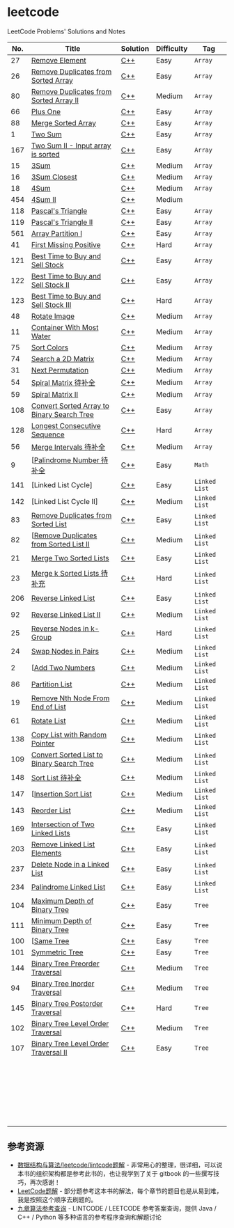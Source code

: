 # leetcode

LeetCode Problems' Solutions and Notes

|No.|Title|Solution|Difficulty|Tag|
|---|-----|--------|----------|---|
|27|[Remove Element](https://leetcode.com/problems/remove-element)|[C++](Array/Remove_Element.md)|Easy|`Array`|
|26|[Remove Duplicates from Sorted Array](https://leetcode.com/problems/remove-duplicates-from-sorted-array/)|[C++](Array/Remove_Duplicates_from_Sorted_Array.md)|Easy|`Array`|
|80|[Remove Duplicates from Sorted Array II](https://leetcode.com/problems/remove-duplicates-from-sorted-array-ii/description/)|[C++](Array/Remove_Duplicates_from_Sorted_Array_II.md)|Medium|`Array`|
|66|[Plus One](https://leetcode.com/problems/plus-one/description/)|[C++](Array/Plus_One.md)|Easy|`Array`|
|88|[Merge Sorted Array](https://leetcode.com/problems/merge-sorted-array/description/)|[C++](Array/Merge_Sorted_Array.md)|Easy|`Array`|
|1|[Two Sum](https://leetcode.com/problems/two-sum/)|[C++](Array/Two_Sum.md)|Easy|`Array`|
|167|[Two Sum II - Input array is sorted](https://leetcode.com/problems/two-sum-ii-input-array-is-sorted/description/)|[C++](Array/Two_Sum_II_-_Input_array_is_sorted)|Easy|`Array`|
|15|[3Sum](https://leetcode.com/problems/3sum/)|[C++](Array/3Sum.md)|Medium|`Array`|
|16|[3Sum Closest](https://leetcode.com/problems/3sum-closest/)|[C++](Array/3Sum_Closest.md)|Medium|`Array`|
|18|[4Sum](https://leetcode.com/problems/4sum/)|[C++](Array/4Sum.md)|Medium|`Array`|
|454|[4Sum II](https://leetcode.com/problems/4sum-ii/description/)|[C++](Array/4Sum_II.md)|Medium|` `|
|118|[Pascal's Triangle](https://leetcode.com/problems/pascals-triangle)|[C++](Array/Pascal's_Triangle.md)|Easy|`Array`|
|119|[Pascal's Triangle II](https://leetcode.com/problems/pascals-triangle-ii)|[C++](Array/Pascal's_Triangle_II.md)|Easy|`Array`|
|561|[Array Partition I](https://leetcode.com/problems/array-partition-i)|[C++](Array/Array_Partition_I.md)|Easy|`Array`|
|41|[First Missing Positive](https://leetcode.com/problems/first-missing-positive)|[C++](Array/First_Missing_Positive.md)|Hard|`Array`|
|121|[Best Time to Buy and Sell Stock](https://leetcode.com/problems/best-time-to-buy-and-sell-stock)|[C++](Array/Best_Time_to_Buy_and_Sell_Stock.md)|Easy|`Array`|
|122|[Best Time to Buy and Sell Stock II](https://leetcode.com/problems/best-time-to-buy-and-sell-stock-ii)|[C++](Array/Best_Time_to_Buy_and_Sell_Stock_II.md)|Easy|`Array`|
|123|[Best Time to Buy and Sell Stock III](https://leetcode.com/problems/best-time-to-buy-and-sell-stock-iii)|[C++](Array/Best_Time_to_Buy_and_Sell_Stock_III.md)|Hard|`Array`|
|48|[Rotate Image](https://leetcode.com/problems/rotate-image)|[C++](Array/Rotate_Image.md)|Medium|`Array`|
|11|[Container With Most Water](https://leetcode.com/problems/container-with-most-water/description/)|[C++](Array/Container_With_Most_Water.md)|Medium|`Array`|
|75|[Sort Colors](https://leetcode.com/problems/sort-colors/solution/)|[C++](Array/Sort_Colors.md)|Medium|`Array`|
|74|[Search a 2D Matrix](https://leetcode.com/problems/search-a-2d-matrix/description/)|[C++](Array/Search_a_2D_Matrix.md)|Medium|`Array`|
|31|[Next Permutation](https://leetcode.com/problems/next-permutation/description/)|[C++](Array/Next_Permutation.md)|Medium|`Array`|
|54|[Spiral Matrix 待补全](https://leetcode.com/problems/spiral-matrix/description/)|[C++](Array/Spiral_Matrix.md)|Medium|`Array`|
|59|[Spiral Matrix II](https://leetcode.com/problems/spiral-matrix-ii/description/)|[C++](Array/Spiral_Matrix_II.md)|Medium|`Array`|
|108|[Convert Sorted Array to Binary Search Tree](https://leetcode.com/problems/convert-sorted-array-to-binary-search-tree/description/)|[C++](Array/Convert_Sorted_Array_to_Binary_Search_Tree.md)|Easy|`Array`|
|128|[Longest Consecutive Sequence](https://leetcode.com/problems/longest-consecutive-sequence/description/)|[C++](Array/Longest_Consecutive_Sequence.md)|Hard|`Array`|
|56|[Merge Intervals 待补全](https://leetcode.com/problems/merge-intervals/description/)|[C++](Array/Merge_Intervals.md)|Medium|`Array`|
|9|[[Palindrome Number 待补全](https://leetcode.com/problems/palindrome-number/solution/)|[C++](Math/Palindrome_Number.md)|Easy|`Math`|
|141|[Linked List Cycle]|[C++](Linked_List/Linked_List_Cycle.md)|Easy|`Linked List`|
|142|[Linked List Cycle II]|[C++](Linked_List/Linked_List_Cycle_II.md)|Medium|`Linked List`|
|83|[Remove Duplicates from Sorted List](https://leetcode.com/problems/remove-duplicates-from-sorted-list/description/)|[C++](Linked_List/Remove_Duplicates_from_Sorted_List.md)|Easy|`Linked List`|
|82|[[Remove Duplicates from Sorted List II](https://leetcode.com/problems/remove-duplicates-from-sorted-list-ii/description/)|[C++](Linked_List/Remove_Duplicates_from_Sorted_List_II.md)|Medium|`Linked List`|
|21|[Merge Two Sorted Lists](https://leetcode.com/problems/merge-two-sorted-lists)|[C++](Linked_List/Merge_Two_Sorted_Lists.md)|Easy|`Linked List`|
|23|[Merge k Sorted Lists 待补充](https://leetcode.com/problems/merge-k-sorted-lists)|[C++](/home/phexus/workspace/gitbook/leetcode/Linked_List/Merge_k_Sorted_Lists.md)|Hard|`Linked List`|
|206|[Reverse Linked List](https://leetcode.com/problems/reverse-linked-list/description/)|[C++](Linked_List/Reverse_Linked_List.md)|Easy|`Linked List`|
|92|[Reverse Linked List II](https://leetcode.com/problems/reverse-linked-list-ii/description/)|[C++](Linked_List/Reverse_Linked_List_II.md)|Medium|`Linked List`|
|25|[Reverse Nodes in k-Group](https://leetcode.com/problems/reverse-nodes-in-k-group/)|[C++](Linked_List/Reverse_Nodes_in_k-Group.md)|Hard|`Linked List`|
|24|[Swap Nodes in Pairs](https://leetcode.com/problems/swap-nodes-in-pairs/description/)|[C++](Linked_List/Swap_Nodes_in_Pairs.md)|Medium|`Linked List`|
|2|[[Add Two Numbers](https://leetcode.com/problems/add-two-numbers/description/)|[C++](Linked_List/Add_Two_Numbers.md)|Medium|`Linked List`|
|86|[Partition List](https://leetcode.com/problems/partition-list/description/)|[C++](Linked_List/Partition_List.md)|Medium|`Linked List`|
|19|[Remove Nth Node From End of List](https://leetcode.com/problems/remove-nth-node-from-end-of-list/description/)|[C++](Linked_List/Remove_Nth_Node_From_End_of_List.md)|Medium|`Linked List`|
|61|[Rotate List](https://leetcode.com/problems/rotate-list/description/)|[C++](Linked_List/Rotate_List.md)|Medium|`Linked List`|
|138|[Copy List with Random Pointer](https://leetcode.com/problems/copy-list-with-random-pointer/description/)|[C++](Linked_List/Copy_List_with_Random_Pointer.md)|Medium|`Linked List`|
|109|[Convert Sorted List to Binary Search Tree](https://leetcode.com/problems/convert-sorted-list-to-binary-search-tree/description/)|[C++](Linked_List/Convert_Sorted_List_to_Binary_Search_Tree.md)|Medium|`Linked List`|
|148|[Sort List 待补全](https://leetcode.com/problems/sort-list)|[C++](Linked_List/Sort_List.md)|Medium|`Linked List`|
|147|[[Insertion Sort List](https://leetcode.com/problems/insertion-sort-list/description/)|[C++](Linked_List/Insertion_Sort_List.md)|Medium|`Linked List`|
|143|[Reorder List](https://leetcode.com/problems/reorder-list/description/)|[C++](Linked_List/Reorder_List.md)|Medium|`Linked List`|
|169|[Intersection of Two Linked Lists](https://leetcode.com/problems/intersection-of-two-linked-lists/description/)|[C++](Linked_List/Intersection_of_Two_Linked_Lists.md)|Easy|`Linked List`|
|203|[Remove Linked List Elements](https://leetcode.com/problems/remove-linked-list-elements/description/)|[C++](Linked_List/Remove_Linked_List_Elements.md)|Easy|`Linked List`|
|237|[Delete Node in a Linked List](https://leetcode.com/problems/delete-node-in-a-linked-list/description/)|[C++](Linked_List/Delete_Node_in_a_Linked_List.md)|Easy|`Linked List`|
|234|[Palindrome Linked List](https://leetcode.com/problems/palindrome-linked-list/description/)|[C++](Linked_List/Palindrome_Linked_List.md)|Easy|`Linked List`|
|104|[Maximum Depth of Binary Tree](https://leetcode.com/problems/maximum-depth-of-binary-tree/description/)|[C++](Tree/Maximum_Depth_of_Binary_Tree.md)|Easy|`Tree`|
|111|[Minimum Depth of Binary Tree](https://leetcode.com/problems/minimum-depth-of-binary-tree/description/)|[C++](Tree/Minimum_Depth_of_Binary_Tree.md)|Easy|`Tree`|
|100|[[Same Tree](https://leetcode.com/problems/same-tree/description/)|[C++](Tree/Same_Tree.md)|Easy|`Tree`|
|101|[Symmetric Tree](https://leetcode.com/problems/symmetric-tree/description/)|[C++](leetcode/Tree/Symmetric_Tree.md)|Easy|`Tree`|
|144|[Binary Tree Preorder Traversal](https://leetcode.com/problems/binary-tree-preorder-traversal/description/)|[C++](Tree/Binary_Tree_Preorder_Traversal.md)|Medium|`Tree`|
|94|[Binary Tree Inorder Traversal](https://leetcode.com/problems/binary-tree-inorder-traversal)|[C++](Tree/Binary_Tree_Inorder_Traversal.md)|Medium|`Tree`|
|145|[Binary Tree Postorder Traversal](https://leetcode.com/problems/binary-tree-postorder-traversal)|[C++](Tree/Binary_Tree_Postorder_Traversal.md)|Hard|`Tree`|
|102|[Binary Tree Level Order Traversal](https://leetcode.com/problems/binary-tree-level-order-traversal)|[C++]()|Medium|`Tree`|
|107|[Binary Tree Level Order Traversal II]()|[C++]()|Easy|`Tree`|
||||||
||||||
||||||
||||||
||||||
||||||
||||||
||||||
||||||
||||||
||||||
||||||
||||||
||||||
||||||
||||||
||||||
||||||
||||||
||||||
||||||
||||||
||||||
||||||
||||||
||||||


## 参考资源

- [数据结构与算法/leetcode/lintcode题解](https://www.gitbook.com/book/yuanbin/algorithm/details) - 非常用心的整理，很详细，可以说本书的组织架构都是参考此书的，也让我学到了关于 gitbook 的一些撰写技巧，再次感谢！
- [LeetCode题解](https://www.gitbook.com/book/siddontang/leetcode-solution/details) - 部分题参考这本书的解法，每个章节的题目也是从易到难，我是按照这个顺序去刷题的。
- [九章算法参考查询](http://www.jiuzhang.com/solutions/) - LINTCODE / LEETCODE 参考答案查询，提供 Java / C++ / Python 等多种语言的参考程序查询和解题讨论
